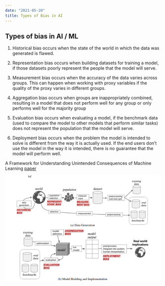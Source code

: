 ```yaml
---
date: "2021-05-20"
title: Types of Bias in AI
---
```


## Types of bias in AI / ML

1. Historical bias occurs when the state of the world in which the data was generated is flawed.

2. Representation bias occurs when building datasets for training a model, if those datasets poorly represent the people that the model will serve.

3. Measurement bias occurs when the accuracy of the data varies across groups. This can happen when working with proxy variables if the quality of the proxy varies in different groups.

4. Aggregation bias occurs when groups are inappropriately combined, resulting in a model that does not perform well for any group or only performs well for the majority group

5. Evaluation bias occurs when evaluating a model, if the benchmark data (used to compare the model to other models that perform similar tasks) does not represent the population that the model will serve.

6. Deployment bias occurs when the problem the model is intended to solve is different from the way it is actually used. If the end users don’t use the model in the way it is intended, there is no guarantee that the model will perform well.

A Framework for Understanding Unintended Consequences of Machine Learning [paper](https://arxiv.org/pdf/1901.10002.pdf)

![](images/bias_in_ai.png)

